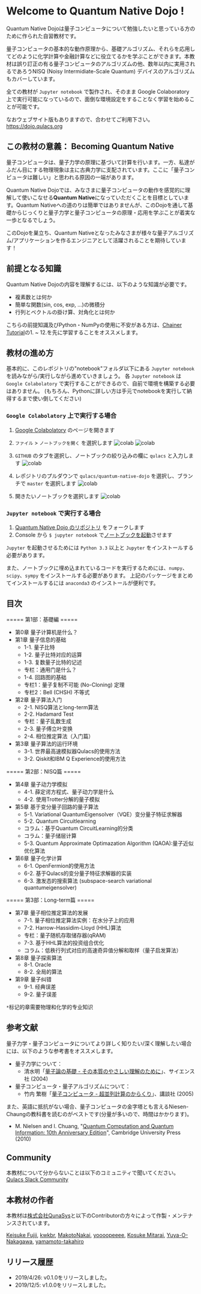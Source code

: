 # Welcome to Quantum Native Dojo !

Quantum Native Dojoは量子コンピュータについて勉強したいと思っている方のために作られた自習教材です。

量子コンピュータの基本的な動作原理から、基礎アルゴリズム、それらを応用してどのように化学計算や金融計算などに役立てるかを学ぶことができます。本教材は誤り訂正の有る量子コンピュータのアルゴリズムの他、数年以内に実用されるであろうNISQ (Noisy Intermidiate-Scale Quantum) デバイスのアルゴリズムもカバーしています。

全ての教材が `Jupyter notebook` で製作され、そのまま Google Colaboratory 上で実行可能になっているので、面倒な環境設定をすることなく学習を始めることが可能です。

なおウェブサイト版もありますので、合わせてご利用下さい。  
https://dojo.qulacs.org

## この教材の意義： Becoming Quantum Native
量子コンピュータは、量子力学の原理に基づいて計算を行います。一方、私達がふだん目にする物理現象は主に古典力学に支配されています。ここに「量子コンピュータは難しい」と思われる原因の一端があります。

Quantum Native Dojoでは、みなさまに量子コンピュータの動作を感覚的に理解して使いこなせる**Quantum Native**になっていただくことを目標としています。Quantum Nativeへの道のりは簡単ではありませんが、このDojoを通して基礎からじっくりと量子力学と量子コンピュータの原理・応用を学ぶことが着実な一歩となるでしょう。

このDojoを巣立ち、Quantum Nativeとなったみなさまが様々な量子アルゴリズム/アプリケーションを作るエンジニアとして活躍されることを期待しています！

## 前提となる知識
Quantum Native Dojoの内容を理解するには、以下のような知識が必要です。
- 複素数とは何か
- 簡単な関数(sin, cos, exp, ...)の微積分
- 行列とベクトルの掛け算、対角化とは何か

こちらの前提知識及びPython・NumPyの使用に不安がある方は、[Chainer Tutorial](https://tutorials.chainer.org/ja/tutorial.html)の1. ~ 12.を先に学習することをオススメします。

## 教材の進め方
基本的に、このレポジトリの"notebook"フォルダ以下にある `Jupyter notebook` を読みながら/実行しながら進めていきましょう。
各 `Jupyter notebook` は `Google Colabolatory` で実行することができるので、自前で環境を構築する必要はありません。
(もちろん、Pythonに詳しい方は手元でnotebookを実行して納得するまで使い倒してください)

### `Google Colabolatory`  上で実行する場合
1. [Google Colabolatory](https://colab.research.google.com/notebooks/welcome.ipynb?hl=ja) のページを開きます
2. `ファイル` > `ノートブックを開く` を選択します
![colab](readme-figs/how-to-colab-00.png)
![colab](readme-figs/how-to-colab-01.png)

3. `GITHUB` のタブを選択し、ノートブックの絞り込みの欄に `qulacs` と入力します
![colab](readme-figs/how-to-colab-02.png)

4. レポジトリのプルダウンで `qulacs/quantum-native-dojo` を選択し、ブランチで `master` を選択します
![colab](readme-figs/how-to-colab-03.png)

5. 開きたいノートブックを選択します
![colab](readme-figs/how-to-colab-04.png)

### `Jupyter notebook` で実行する場合
1. [Quantum Native Dojo のリポジトリ](https://github.com/qulacs/quantum-native-dojo) をフォークします
2. Console から `$ jupyter notebook` で[ノートブックを起動](https://jupyter.readthedocs.io/en/latest/running.html#running)させます

`Jupyter` を起動させるためには `Python 3.3` 以上と `Jupyter` をインストールする必要があります。

また、ノートブックに埋め込まれているコードを実行するためには、`numpy`、`scipy`、`sympy` をインストールする必要があります。
上記のパッケージをまとめてインストールするには `anaconda3` のインストールが便利です。


## 目次
===== 第1部：基礎編 =====
- 第0章 量子计算机是什么？
- 第1章 量子信息的基础
  - 1-1. 量子比特
  - 1-2. 量子比特对应的运算
  - 1-3. 复数量子比特的记述
  - 专栏：通用门是什么？
  - 1-4. 回路图的基础
  - 专栏1：量子复制不可能 (No-Cloning) 定理
  - 专栏2：Bell (CHSH) 不等式
- 第2章 量子算法入门
  - 2-1. NISQ算法とlong-term算法
  - 2-2. Hadamard Test
  - 专栏：量子乱数生成
  - 2-3. 量子傅立叶变换
  - 2-4. 相位推定算法（入门篇）
- 第3章 量子算法的运行环境
  - 3-1. 世界最高速模拟器Qulacs的使用方法
  - 3-2. Qiskit和IBM Q Experience的使用方法

===== 第2部：NISQ篇 =====

- 第4章 量子动力学模拟
  - 4-1. 薛定谔方程式、量子动力学是什么
  - 4-2. 使用Trotter分解的量子模拟
- 第5章 基于变分量子回路的量子算法
  - 5-1. Variational QuantumEigensolver（VQE）变分量子特征求解器
  - 5-2. Quantum Circuitlearning
  - コラム：基于Quantum CircuitLearning的分类
  - コラム：量子储层计算
  - 5-3. Quantum Approximate Optimazation Algorithm (QAOA):量子近似优化算法
- 第6章 量子化学计算
  - 6-1. OpenFermion的使用方法
  - 6-2. 基于Qulacs的变分量子特征求解器的实装
  - 6-3. 激发态的搜索算法 (subspace-search variational quantumeigensolver)

===== 第3部：Long-term篇 =====
- 第7章 量子相位推定算法的发展
  - 7-1. 量子相位推定算法实例：在水分子上的应用
  - 7-2. Harrow-Hassidim-Lloyd (HHL)算法
  - 专栏：量子随机存取储存器(qRAM)
  - 7-3. 基于HHL算法的投资组合优化
  - コラム：低秩行列式对应的高速奇异值分解和取样（量子启发算法）
- 第8章 量子探索算法
  - 8-1. Oracle
  - 8-2. 全局的算法
- 第9章 量子纠错
  - 9-1. 经典误差
  - 9-2. 量子误差
 

`*`标记的章需要物理和化学的专业知识

## 参考文献
量子力学・量子コンピュータについてより詳しく知りたい/深く理解したい場合には、以下のような参考書をオススメします。
- 量子力学について：
  - 清水明「[量子論の基礎 - その本質のやさしい理解のために](
https://www.amazon.co.jp/dp/4781910629)」、サイエンス社 (2004)
- 量子コンピュータ・量子アルゴリズムについて：
  - 竹内 繁樹「[量子コンピュータ - 超並列計算のからくり](https://www.amazon.co.jp/dp/4062574691)」、講談社 (2005)

また、英語に抵抗がない場合、量子コンピュータの金字塔とも言えるNiesen-Chaungの教科書を読むのがベストです(分量が多いので、時間はかかります)。
- M. Nielsen and I. Chuang,  "[Quantum Computation and Quantum Information: 10th Anniversary Edition](https://www.amazon.co.jp/dp/1107002176)", Cambridge University Press (2010)

## Community
本教材について分からないことは以下のコミュニティで聞いてください。  
[Qulacs Slack Community](https://join.slack.com/t/qulacs/shared_invite/enQtNzY1OTM5MDYxMjAxLWM1ZDc3MzdiNjZhZjdmYTQ5MTJiOTEzZjI3ZjAwZTg0OGFiNjcxY2VjZWRjMWY0YjE5ZTViOWQzZTliYzdmYzY)

## 本教材の作者
本教材は[株式会社QunaSys](https://qunasys.com)と以下のContributorの方々によって作製・メンテナンスされています。

[Keisuke Fujii](http://quantphys.org/wp/keisukefujii/),
[kwkbr](https://github.com/kwkbtr),
[MakotoNakai](https://github.com/MakotoNakai),
[yoooopeeee](https://github.com/yoooopeeee),
[Kosuke Mitarai](https://scholar.google.com/citations?user=TfsGcnMAAAAJ),
[Yuya-O-Nakagawa](https://scholar.google.co.jp/citations?user=LyU8LXsAAAAJ),
[yamamoto-takahiro](https://github.com/yamamoto-takahiro)

## リリース履歴
- 2019/4/26: v0.1.0をリリースしました。
- 2019/12/5: v1.0.0をリリースしました。 
